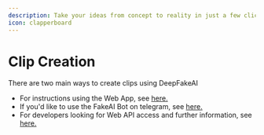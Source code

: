 ```yaml
---
description: Take your ideas from concept to reality in just a few clicks
icon: clapperboard
---
```


# Clip Creation

There are two main ways to create clips using DeepFakeAI

* For instructions using the Web App, see [here.](using-the-web-app.md)
* If you'd like to use the FakeAI Bot on telegram, see [here.](using-the-telegram-bot.md)
* For developers looking for Web API access and further information, see [here.](../developer-features/web-api-access.md)
